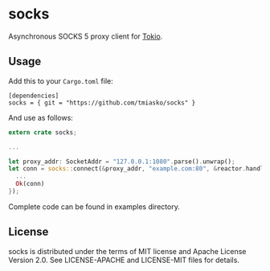 # socks

Asynchronous SOCKS 5 proxy client for [Tokio](https://github.com/tokio-rs/tokio).

## Usage

Add this to your `Cargo.toml` file:

```
[dependencies]
socks = { git = "https://github.com/tmiasko/socks" }
```

And use as follows:

```rust
extern crate socks;

...

let proxy_addr: SocketAddr = "127.0.0.1:1080".parse().unwrap();
let conn = socks::connect(&proxy_addr, "example.com:80", &reactor.handle()).map(|(addr, conn)| {
  ...
  Ok(conn)
});
```

Complete code can be found in examples directory.

## License

socks is distributed under the terms of MIT license and Apache License Version
2.0. See LICENSE-APACHE and LICENSE-MIT files for details.

